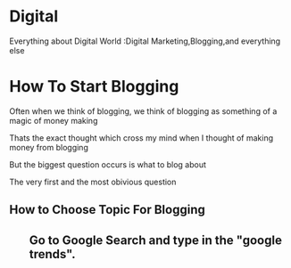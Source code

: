 # Digital
Everything about Digital World :Digital Marketing,Blogging,and everything else

<h1>How To Start Blogging</h1>
  <p>Often when we think of blogging, we think of blogging as something of a magic of money making</p>
  <p>Thats the exact thought which cross my mind when I thought of making money from blogging  </p>
  <p> But the biggest question occurs is what to blog about</p>
  <p>The very first and the most obivious question <h2>How to Choose Topic For Blogging<h2> </p>
<p>
  <ol>Go to Google Search and type in the "google trends".</ol>
  
